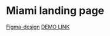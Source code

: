# Miami landing page
  [Figma-design](https://www.figma.com/file/nHz8bflIwJaWP3P99vKTH5/miami_home_new?node-id=0%3A2)
  [DEMO LINK](https://taraseman.github.io/layout_miami/)

